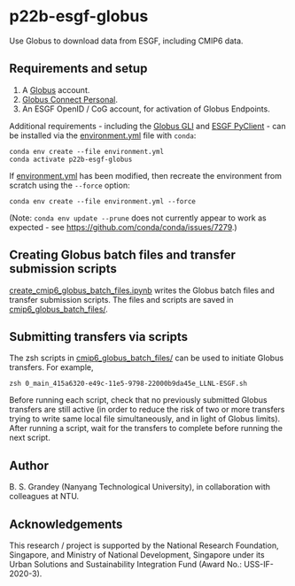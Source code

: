 # p22b-esgf-globus
Use Globus to download data from ESGF, including CMIP6 data.

## Requirements and setup
1. A [Globus](https://www.globus.org) account.
2. [Globus Connect Personal](https://www.globus.org/globus-connect-personal).
3. An ESGF OpenID / CoG account, for activation of Globus Endpoints.

Additional requirements - including the [Globus GLI](https://docs.globus.org/cli/) and [ESGF PyClient](https://github.com/ESGF/esgf-pyclient) - can be installed via the [environment.yml](environment.yml) file with `conda`:
```
conda env create --file environment.yml
conda activate p22b-esgf-globus
```

If [environment.yml](environment.yml) has been modified, then recreate the environment from scratch using the `--force` option:
```
conda env create --file environment.yml --force
```
(Note: `conda env update --prune` does not currently appear to work as expected - see https://github.com/conda/conda/issues/7279.)

## Creating Globus batch files and transfer submission scripts
[create_cmip6_globus_batch_files.ipynb](create_cmip6_globus_batch_files.ipynb) writes the Globus batch files and transfer submission scripts. The files  and scripts are saved in [cmip6_globus_batch_files/](cmip6_globus_batch_files/).

## Submitting transfers via scripts
The zsh scripts in [cmip6_globus_batch_files/](cmip6_globus_batch_files/) can be used to initiate Globus transfers.  For example,
```
zsh 0_main_415a6320-e49c-11e5-9798-22000b9da45e_LLNL-ESGF.sh
```
Before running each script, check that no previously submitted Globus transfers are still active (in order to reduce the risk of two or more transfers trying to write same local file simultaneously, and in light of Globus limits). After running a script, wait for the transfers to complete before running the next script.

## Author
B. S. Grandey (Nanyang Technological University), in collaboration with colleagues at NTU.

## Acknowledgements
This research / project is supported by the National Research Foundation, Singapore, and Ministry of National Development, Singapore under its Urban Solutions and Sustainability Integration Fund (Award No.: USS-IF-2020-3).
